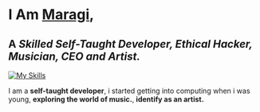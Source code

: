 <!-- MaRa(gi) (C)-->
# I Am [Maragi](https://maragi.is-cool.dev),
## A _Skilled Self-Taught Developer, Ethical Hacker, Musician, CEO and Artist._

[![My Skills](https://skillicons.dev/icons?i=php,html,css,ts,js,py,md)](https://maragi.is-cool.dev)

I am a **self-taught developer**, i started getting into computing when i was young, 
**exploring the world of music.**,
**identify as an artist.**
